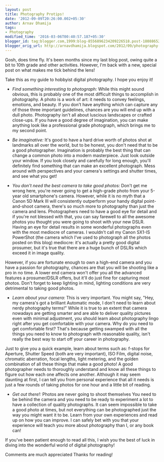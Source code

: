 ```yaml
---
layout: post
title: Photography Protips!
date: '2012-09-09T20:26:00.002+05:30'
author: Arnav Dhamija
tags:
- Photography
modified_time: '2016-03-06T00:40:57.187+05:30'
blogger_id: tag:blogger.com,1999:blog-8556896234209226518.post-1808865272809269752
blogger_orig_url: http://arnavdhamija.blogspot.com/2012/09/photography-protips.html
---
```


Gosh, does time fly. It's been months since my last blog post, owing quite a
bit to 10th grade and other activities. However, I'm back with a new, special
post on what makes me tick behind the lens!  

Take this as my guide to hobbyist digital photography. I hope you enjoy it!  


  * _Find something interesting to photograph:_ While this might sound obvious, this is probably one of the most difficult things to accomplish in photography. A photo is a work of art: it needs to convey feelings, emotions, and beauty. If you don't have anything which can capture any of those three important guidelines, chances are you will end up with a dull photo. Photography isn't all about luscious landscapes or crafted close-ups. If you have a good degree of imagination, you can make anything look like a professional grade photograph, which brings me to my second point.  


  * _Be imaginative:_ It's good to have a hard drive worth of photos shot at landmarks all over the world, but to be honest, you don't need that to be a good photographer. Imagination is probably the best thing that can change a common photo into a modern masterpiece. Just look outside your window. If you look closely and carefully for long enough, you'll definitely find something that can make an excellent photograph. Mess around with perspectives and your camera's settings and shutter times, and see what you get!  

  * _You don't need the best camera to take good photos:_ Don't get me wrong here, you're never going to get a high-grade photo from your 5-year old smartphone's camera. However, while it is no myth that a Canon 5D Mark III will consistently outperform your handy digital point-and-shoot camera, there's so much more to photography than just the camera and lens. Photographers need to have a good eye for detail and if you're not blessed with that, you can say farewell to all the awesome photos you thought you were going to shoot with your new DSLR. Having an eye for detail results in some wonderful photographs even with the most mediocre of cameras. I wouldn't call my Canon SX1-IS PowerShot (the camera which I've used to photograph all the photos posted on this blog) mediocre: it's actually a pretty good digital prosumer, but it's true that there are a huge bunch of DSLRs which exceed it in image quality.   

However, if you are fortunate enough to own a high-end camera and you have a
passion for photography, chances are that you will be shooting like a pro in
no time. A lower end camera won't offer you all the advanced features a
prosumer/DSLR offers, but it'll do just fine for capturing most photos. Don't
forget to keep lighting in mind, lighting conditions are very detrimental to
taking good photos.

  * _Learn about your camera:_ This is very important. You might say, "Hey, my camera's got a brilliant Automatic mode, I don't need to learn about nerdy photography terms!" While it is true to an extent that camera nowadays are getting smarter and are able to deliver quality pictures even with minimal adjustment, you should learn about photography lingo right after you get comfortable with your camera. Why do you need to get comfortable first? That's because getting swamped with all the things you need to know to photograph with reasonable quality, isn't really the best way to start off your career in photography.  

Just to give you a quick example, learn about terms such as: f-stops for
Aperture, Shutter Speed (both are very important), ISO Film, digital noise,
chromatic aberration, focal lengths, light metering, and the golden
combination of all these things that make a good photo! A good photographer
needs to thoroughly understand and know all these things to figure out how
each one affects one another. Although it may seem daunting at first, I can
tell you from personal experience that all it needs is just a few rounds of
taking photos for one hour and a little bit of reading.

  * _Get out there!:_ Photos are never going to shoot themselves You need to be behind the camera and you need to be ready to experiment a lot to have a collection of quality photographs. It can seem impossible to take a good photo at times, but not everything can be photographed just the way you might want it to be. Learn from your own experiences and read up on how you can improve. I can safely bet with you that your experience will teach you more about photography than I, or any book can!

If you've been patient enough to read all this, I wish you the best of luck in
diving into the wonderful world of digital photography!  

Comments are much appreciated Thanks for reading!  
